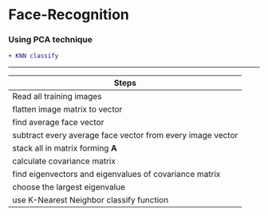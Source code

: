 # Face-Recognition 
###  Using PCA technique
```diff 
+ KNN classify
```
____

| **Steps**        | 
| ------------- |
| Read all training images      | 
| flatten image matrix to vector   |
| find average face vector |
| subtract every average face vector from every image vector |
| stack all in matrix forming **A** |
| calculate covariance matrix |
| find eigenvectors and eigenvalues of covariance matrix |
| choose the largest eigenvalue|
| use K-Nearest Neighbor classify function |

